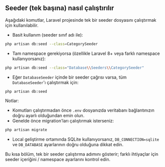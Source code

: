 ## Seeder (tek başına) nasıl çalıştırılır

Aşağıdaki komutlar, Laravel projesinde tek bir seeder dosyasını çalıştırmak için kullanılabilir.

-   Basit kullanım (seeder sınıf adı ile):

```bash
php artisan db:seed --class=CategorySeeder
```

-   Tam namespace gerekiyorsa (özellikle Laravel 8+ veya farklı namespace kullanıyorsanız):

```bash
php artisan db:seed --class="Database\\Seeders\\CategorySeeder"
```

-   Eğer `DatabaseSeeder` içinde bir seeder çağrısı varsa, tüm `DatabaseSeeder`'ı çalıştırmak için:

```bash
php artisan db:seed
```

Notlar:

-   Komutları çalıştırmadan önce `.env` dosyanızda veritabanı bağlantınızın doğru ayarlı olduğundan emin olun.
-   Genelde önce migration'ları çalıştırmak isterseniz:

```bash
php artisan migrate
```

-   Local geliştirme ortamında SQLite kullanıyorsanız, `DB_CONNECTION=sqlite` ve `DB_DATABASE` ayarlarının doğru olduğuna dikkat edin.

Bu kısa bölüm, tek bir seeder çalıştırma adımını gösterir; farklı ihtiyaçlar için seeder içeriğini / namespace ayarlarını kontrol edin.
